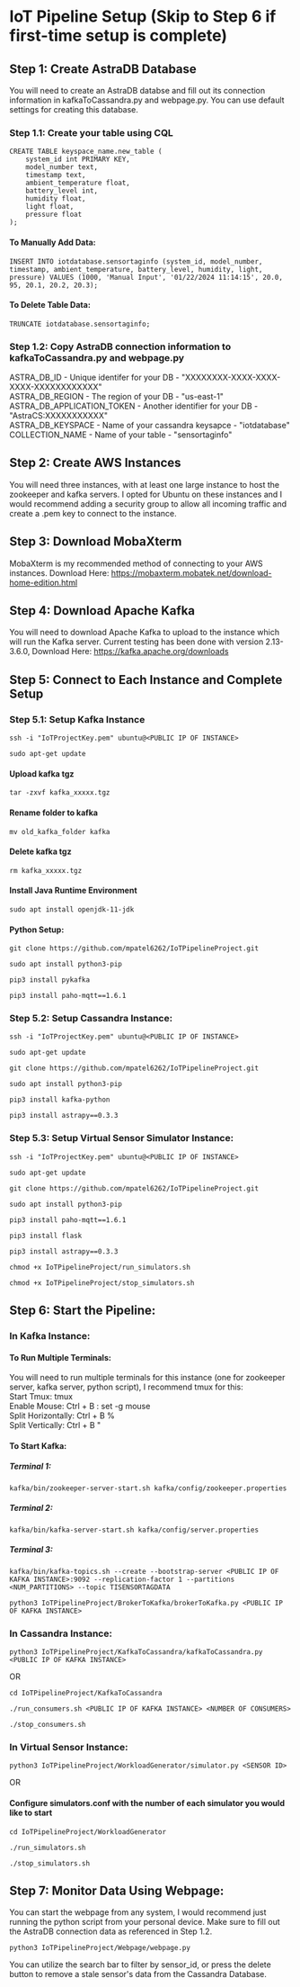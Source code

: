 # IoT Pipeline Setup (Skip to Step 6 if first-time setup is complete)  

## Step 1: Create AstraDB Database
You will need to create an AstraDB databse and fill out its connection information in kafkaToCassandra.py and webpage.py. You can use default settings for creating this database.  

### Step 1.1: Create your table using CQL  
```
CREATE TABLE keyspace_name.new_table (
    system_id int PRIMARY KEY,
    model_number text,
    timestamp text,
    ambient_temperature float,
    battery_level int,
    humidity float,
    light float,
    pressure float
);
```
#### To Manually Add Data:

```
INSERT INTO iotdatabase.sensortaginfo (system_id, model_number, timestamp, ambient_temperature, battery_level, humidity, light, pressure) VALUES (1000, 'Manual Input', '01/22/2024 11:14:15', 20.0, 95, 20.1, 20.2, 20.3);
```

#### To Delete Table Data:

```
TRUNCATE iotdatabase.sensortaginfo;
```

### Step 1.2: Copy AstraDB connection information to kafkaToCassandra.py and webpage.py  
ASTRA_DB_ID - Unique identifer for your DB - "XXXXXXXX-XXXX-XXXX-XXXX-XXXXXXXXXXXX"  
ASTRA_DB_REGION - The region of your DB - "us-east-1"  
ASTRA_DB_APPLICATION_TOKEN - Another identifier for your DB - "AstraCS:XXXXXXXXXXX"  
ASTRA_DB_KEYSPACE - Name of your cassandra keysapce - "iotdatabase"  
COLLECTION_NAME - Name of your table - "sensortaginfo"  


## Step 2: Create AWS Instances  
You will need three instances, with at least one large instance to host the zookeeper and kafka servers. I opted for Ubuntu on these instances and I would recommend adding a security group to allow all incoming traffic and create a .pem key to connect to the instance.  

## Step 3: Download MobaXterm  
MobaXterm is my recommended method of connecting to your AWS instances. Download Here: https://mobaxterm.mobatek.net/download-home-edition.html  

## Step 4: Download Apache Kafka
You will need to download Apache Kafka to upload to the instance which will run the Kafka server. Current testing has been done with version 2.13-3.6.0, Download Here: https://kafka.apache.org/downloads  

## Step 5: Connect to Each Instance and Complete Setup

### Step 5.1: Setup Kafka Instance

```
ssh -i "IoTProjectKey.pem" ubuntu@<PUBLIC IP OF INSTANCE>
```
```
sudo apt-get update
```

#### Upload kafka tgz  
```
tar -zxvf kafka_xxxxx.tgz
```

#### Rename folder to kafka  
```
mv old_kafka_folder kafka
```

#### Delete kafka tgz  
```
rm kafka_xxxxx.tgz
```

#### Install Java Runtime Environment  
```
sudo apt install openjdk-11-jdk
```

#### Python Setup: 

```
git clone https://github.com/mpatel6262/IoTPipelineProject.git
```
```
sudo apt install python3-pip
```
```
pip3 install pykafka
```
```
pip3 install paho-mqtt==1.6.1
```

### Step 5.2: Setup Cassandra Instance:  

```
ssh -i "IoTProjectKey.pem" ubuntu@<PUBLIC IP OF INSTANCE>
```
```
sudo apt-get update
```
```
git clone https://github.com/mpatel6262/IoTPipelineProject.git
```
```
sudo apt install python3-pip
```
```
pip3 install kafka-python
```
```
pip3 install astrapy==0.3.3
```

### Step 5.3: Setup Virtual Sensor Simulator Instance:  

```
ssh -i "IoTProjectKey.pem" ubuntu@<PUBLIC IP OF INSTANCE>
```
```
sudo apt-get update
```
```
git clone https://github.com/mpatel6262/IoTPipelineProject.git
```
```
sudo apt install python3-pip
```
```
pip3 install paho-mqtt==1.6.1
```
```
pip3 install flask
```
```
pip3 install astrapy==0.3.3
```
```
chmod +x IoTPipelineProject/run_simulators.sh
```
```
chmod +x IoTPipelineProject/stop_simulators.sh
```

## Step 6: Start the Pipeline: 

### In Kafka Instance:  

#### To Run Multiple Terminals:  
You will need to run multiple terminals for this instance (one for zookeeper server, kafka server, python script), I recommend tmux for this:  
Start Tmux: tmux  
Enable Mouse: Ctrl + B : <Enter> set -g mouse <Enter>  
Split Horizontally: Ctrl + B %  
Split Vertically: Ctrl + B "  

#### To Start Kafka:  
##### Terminal 1:  
```
kafka/bin/zookeeper-server-start.sh kafka/config/zookeeper.properties
```

##### Terminal 2:  
```
kafka/bin/kafka-server-start.sh kafka/config/server.properties
```

##### Terminal 3:  
```
kafka/bin/kafka-topics.sh --create --bootstrap-server <PUBLIC IP OF KAFKA INSTANCE>:9092 --replication-factor 1 --partitions <NUM_PARTITIONS> --topic TISENSORTAGDATA
```
```
python3 IoTPipelineProject/BrokerToKafka/brokerToKafka.py <PUBLIC IP OF KAFKA INSTANCE>
```

### In Cassandra Instance: 
```
python3 IoTPipelineProject/KafkaToCassandra/kafkaToCassandra.py <PUBLIC IP OF KAFKA INSTANCE>
```
OR
```
cd IoTPipelineProject/KafkaToCassandra
```
```
./run_consumers.sh <PUBLIC IP OF KAFKA INSTANCE> <NUMBER OF CONSUMERS>
```
```
./stop_consumers.sh
```

### In Virtual Sensor Instance:  
```
python3 IoTPipelineProject/WorkloadGenerator/simulator.py <SENSOR ID>  
```
OR
#### Configure simulators.conf with the number of each simulator you would like to start
```
cd IoTPipelineProject/WorkloadGenerator
```
```
./run_simulators.sh
```
```
./stop_simulators.sh
```

## Step 7: Monitor Data Using Webpage:  
You can start the webpage from any system, I would recommend just running the python script from your personal device. Make sure to fill out the AstraDB connection data as referenced in Step 1.2.  
```
python3 IoTPipelineProject/Webpage/webpage.py
```
You can utilize the search bar to filter by sensor_id, or press the delete button to remove a stale sensor's data from the Cassandra Database.  
